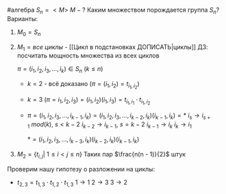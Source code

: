 #алгебра 
$S_n = <M>$
$M - ?$
Каким множеством порождается группа $S_n$?
Варианты:
1) $M_0  = S_n$
2) $M_1 = {все \ циклы}$ - [[Цикл в подстановках ДОПИСАТЬ|циклы]]
ДЗ: посчитать мощность множества из всех циклов
	
	$\pi = (i_1, i_2, i_3, \dots, i_k) \in S_n \ (k \leq n)$
	- $k = 2$ - всё доказано ($\pi = (i_1, i_2) = t_{i_1, i_2}$)
	- $k = 3 \ (\pi = i_1, i_2, i_3) = (i_1, i_2) (i_1, i_3) = t_{i_1, i_1} \cdot t_{i_1, i_2}$
	- $\pi = (i_1, i_2, i_3, \dots, i_{k - 1}, i_k) = (i_1, i_2, i_3, \dots, i_{k - 2}, i_k)(i_{k - 1}, i_k) = *$
		$i_s \to i_{s + 1} \ mod(k), \ s < k - 2$
		$i_{k - 2} \to i_{k - 1}, \ s = k - 2$
		$i_{k - 1} \to i_k$
		$i_k \to i_1$
		
		$* = (i_1, i_2, i_3, \dots, i_{k - 3}, i_k)(i_{k - 2}, i_k)(i_{k - 1}, i_k)$
3) $M_2 = \{ t_{i, j}| \ 1 \leq i < j \leq n \}$
	Таких пар $\frac{n(n - 1)}{2}$ штук

Проверим нашу гипотезу о разложении на циклы:
- $t_{2, 3} = t_{1, 3} \cdot t_{1, 2} \cdot t_{1, 3}$
	$1 \to 1$
	$2 \to 3$
	$3 \to 2$